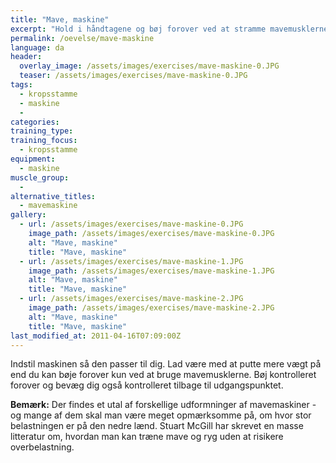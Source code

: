 ```yaml
---
title: "Mave, maskine"
excerpt: "Hold i håndtagene og bøj forover ved at stramme mavemusklerne. Kontrolleret tilbage til udgangspunktet."
permalink: /oevelse/mave-maskine
language: da
header:
  overlay_image: /assets/images/exercises/mave-maskine-0.JPG
  teaser: /assets/images/exercises/mave-maskine-0.JPG
tags:
  - kropsstamme
  - maskine
  - 
categories:
training_type: 
training_focus: 
  - kropsstamme
equipment:
  - maskine
muscle_group:
  - 
alternative_titles:
  - mavemaskine
gallery:
  - url: /assets/images/exercises/mave-maskine-0.JPG
    image_path: /assets/images/exercises/mave-maskine-0.JPG
    alt: "Mave, maskine"
    title: "Mave, maskine"
  - url: /assets/images/exercises/mave-maskine-1.JPG
    image_path: /assets/images/exercises/mave-maskine-1.JPG
    alt: "Mave, maskine"
    title: "Mave, maskine"
  - url: /assets/images/exercises/mave-maskine-2.JPG
    image_path: /assets/images/exercises/mave-maskine-2.JPG
    alt: "Mave, maskine"
    title: "Mave, maskine"
last_modified_at: 2011-04-16T07:09:00Z
---
```


Indstil maskinen så den passer til dig. Lad være med at putte mere vægt på end du kan bøje forover kun ved at bruge mavemusklerne. Bøj kontrolleret forover og bevæg dig også kontrolleret tilbage til udgangspunktet.

**Bemærk:** Der findes et utal af forskellige udformninger af mavemaskiner - og mange af dem skal man være meget opmærksomme på, om hvor stor belastningen er på den nedre lænd. Stuart McGill har skrevet en masse litteratur om, hvordan man kan træne mave og ryg uden at risikere overbelastning.
